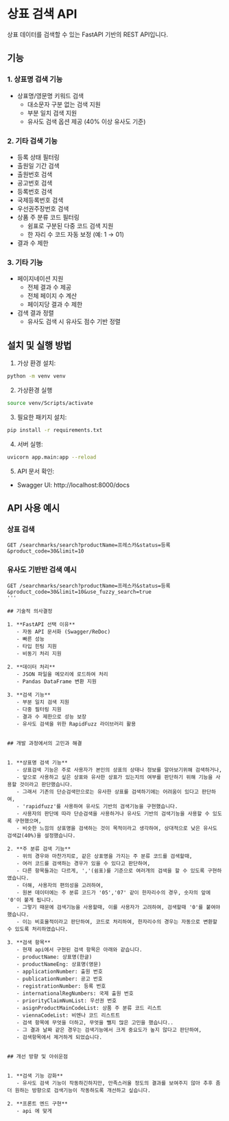 # 상표 검색 API

상표 데이터를 검색할 수 있는 FastAPI 기반의 REST API입니다.

## 기능

### 1. 상표명 검색 기능
- 상표명/영문명 키워드 검색
  - 대소문자 구분 없는 검색 지원
  - 부분 일치 검색 지원
  - 유사도 검색 옵션 제공 (40% 이상 유사도 기준)

### 2. 기타 검색 기능
- 등록 상태 필터링
- 출원일 기간 검색
- 출원번호 검색
- 공고번호 검색
- 등록번호 검색
- 국제등록번호 검색
- 우선권주장번호 검색
- 상품 주 분류 코드 필터링
  - 쉼표로 구분된 다중 코드 검색 지원
  - 한 자리 수 코드 자동 보정 (예: 1 → 01)
- 결과 수 제한

### 3. 기타 기능
- 페이지네이션 지원
  - 전체 결과 수 제공
  - 전체 페이지 수 계산
  - 페이지당 결과 수 제한
- 검색 결과 정렬
  - 유사도 검색 시 유사도 점수 기반 정렬

## 설치 및 실행 방법

1. 가상 환경 설치:
```bash
python -m venv venv
```

2. 가상환경 실행
```bash
source venv/Scripts/activate
```

3. 필요한 패키지 설치:
```bash
pip install -r requirements.txt
```

4. 서버 실행:
```bash
uvicorn app.main:app --reload
```

5. API 문서 확인:
- Swagger UI: http://localhost:8000/docs

## API 사용 예시

### 상표 검색
```
GET /searchmarks/search?productName=프레스카&status=등록&product_code=30&limit=10
```

### 유사도 기반반 검색 예시
```
GET /searchmarks/search?productName=프레스카&status=등록&product_code=30&limit=10&use_fuzzy_search=true
'''

## 기술적 의사결정

1. **FastAPI 선택 이유**
   - 자동 API 문서화 (Swagger/ReDoc)
   - 빠른 성능
   - 타입 힌팅 지원
   - 비동기 처리 지원

2. **데이터 처리**
   - JSON 파일을 메모리에 로드하여 처리
   - Pandas DataFrame 변환 지원

3. **검색 기능**
   - 부분 일치 검색 지원
   - 다중 필터링 지원
   - 결과 수 제한으로 성능 보장
   - 유사도 검색을 위한 RapidFuzz 라이브러리 활용


## 개발 과정에서의 고민과 해결


1. **상표명 검색 기능**
   - 상표검색 기능은 주로 사용자가 본인의 상표의 상태나 정보를 알아보기위해 검색하거나,
   - 앞으로 사용하고 싶은 상표와 유사한 상표가 있는지의 여부를 판단하기 위해 기능을 사용할 것이라고 판단했습니다.
   - 그래서 기존의 단순검색만으로는 유사한 상표를 검색하기에는 어려움이 있다고 판단하여, 
   - 'rapidfuzz'를 사용하여 유사도 기반의 검색기능을 구현했습니다.
   - 사용자의 판단에 따라 단순검색을 사용하거나 유사도 기반의 검색기능을 사용할 수 있도록 구현했으며,
   - 비슷한 느낌의 상표명을 검색하는 것이 목적이라고 생각하여, 상대적으로 낮은 유사도 검색값(40%)을 설정했습니다.

2. **주 분류 검색 기능**
   - 위의 경우와 마찬가지로, 같은 상표명을 가지는 주 분류 코드를 검색할때,
   - 여러 코드를 검색하는 경우가 있을 수 있다고 판단하여, 
   - 다른 항목들과는 다르게, ','(쉼표)를 기준으로 여러개의 검색을 할 수 있도록 구현하였습니다.
   - 더해, 사용자의 편의성을 고려하여, 
   - 원본 데이터에는 주 분류 코드가 '05','07' 같이 한자리수의 경우, 숫자의 앞에 '0'이 붙게 됩니다. 
   - 그렇기 때문에 검색기능을 사용할때, 이를 사용자가 고려하여, 검색할때 '0'를 붙여야했습니다.
   - 이는 비효율적이라고 판단하여, 코드로 처리하여, 한자리수의 경우는 자동으로 변환할 수 있도록 처리하였습니다.

3. **검색 항목**
   - 현재 api에서 구현된 검색 항목은 아래와 같습니다.
   - productName: 상표명(한글)
   - productNameEng: 상표명(영문)
   - applicationNumber: 출원 번호
   - publicationNumber: 공고 번호
   - registrationNumber: 등록 번호
   - internationalRegNumbers: 국제 출원 번호
   - priorityClaimNumList: 우선권 번호
   - asignProductMainCodeList: 상품 주 분류 코드 리스트
   - viennaCodeList: 비엔나 코드 리스트트
   - 검색 항목에 무엇을 더하고, 무엇을 뺄지 많은 고민을 했습니다..
   - 그 결과 날짜 같은 경우는 검색기능에서 크게 중요도가 높지 않다고 판단하여,
   - 검색항목에서 제거하게 되었습니다.


## 개선 방향 및 아쉬운점


1. **검색 기능 강화**
   - 유사도 검색 기능이 작동하긴하지만, 만족스러울 정도의 결과를 보여주지 않아 추후 좀더 원하는 방향으로 검색기능이 작동하도록 개선하고 싶습니다.

2. **프론트 엔드 구현**
   - api 에 맞게 